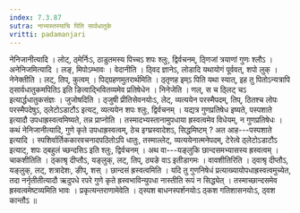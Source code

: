 ```yaml
---
index: 7.3.87
sutra: नाभ्यस्तस्याचि पिति सार्वधातुके
vritti: padamanjari
---
```


 नेनिजानीत्यादि । लोट्, ठ्मेर्निःऽ, ठाडुतमस्य पिच्चऽ शपः श्लुः, द्विर्वचनम्, ठ्णिजां त्रयाणां गुणः श्लौऽ । अनेनिजमित्यादि । लङ्, मिपोऽम्भावः । वेदानीति । ठ्विद ज्ञानेऽ, लोडादि यथायोगं पूर्ववत्, शपो लुक् । नेनेक्तीति । लट्, तिप्, कुत्वम् । पिद्ग्रहणमुतरार्थमिति । ठ्तृणह इम्ऽ पिति यथा स्यात्, इह तु पितोऽन्यत्रापि ठ्सार्वधातुकमपितिऽ इति ङित्वाद्भिवितव्यमेव प्रतिषेधेन । निनेजेति । णल्, स च ठ्लिट् चऽ इत्यार्द्धधातुकसंज्ञः । जुजोषदिति । ठ्जुषी प्रीतिसेवनयोःऽ, लेट्, व्यत्ययेन परस्मैपदम्, तिप्, ठितश्च लोपः परस्मैपदेषुऽ, ठ्लेटोऽडाटौऽ इत्यट्, व्यत्ययेन शपः श्लुः, द्विर्वचनम् । यद्यत्र गुणप्रतिषेध इष्यते, पस्पशाते इत्यादौ उपधाह्रस्वत्वमिष्यते, तन्न प्राप्नोति । तस्मादभ्यस्तानामुपधाया ह्रस्वत्वमेव विधेयम्, न गुणप्रतिषेधः । कथं नेनिजानीत्यादि, गुणे कृते उपधाह्रस्वत्वम्, ठेच इग्घ्रस्वादेशऽ, सिद्धमिष्टम् ? अत आह---पस्पशाते इत्यादि । स्पशिर्वार्तिककारवचनादपठितोऽपि धातुः, तस्माल्लेट्, व्यत्ययेनात्मनेपदम्, टेरेत्वे ठ्लेटोऽडाटौऽ इत्याट्, शपः ठ्बहुलं च्छन्दसिऽ इति श्लुः, द्विर्वचनम् । अथ वा---यङ्लुकि छान्दसमभ्यासस्य ह्रस्वत्वम् । चाकशीतिति । ठ्काश्रृ दीप्तौऽ, यङ्लुक्, लट्, तिप्, ठ्यङे वाऽ इतीडागमः । वावशीतिरिति । ठ्वाश्रृ दीप्तौऽ, यङ्लुक्, लट्, शत्रादेशः, ङीप्, शस् । छान्दसं ह्रस्वत्वमिति । यदि तु गुणनिषेधं प्रत्याख्यायोपधाह्रस्वत्वमुच्येत, तदा नर्नृतीतीत्यादौ ऋदुपधे रपरे गुणे कृते ह्रस्वभाविन्युपधा नास्तीति रूपं न सिद्ध्येत् । तस्माच्छान्दसमेव ह्रस्वत्वमेष्टव्यमिति भावः । प्रकृत्यन्तराणामेवेति । ठ्स्पश बाधनस्पर्शनयोःऽ ठ्कश गतिशासनयोःऽ, ठ्वश कान्तौऽ ॥